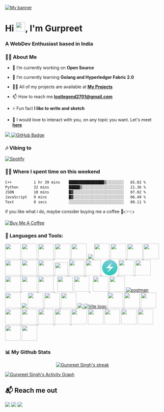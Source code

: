 <!-- <img align="center" alt="image" src="https://github.com/abhisheknaiidu/abhisheknaiidu/blob/master/code.gif?raw=true" width="500" height="320" style="border-radius: 100px" /> -->
<a href="https://gurpreetsingh.me/" target="_blank">![My banner](https://user-images.githubusercontent.com/75157493/160285675-502d8478-d045-4cb4-a1b3-cafddccb776e.png)</a>


<h1 align="left">Hi <img src="https://raw.githubusercontent.com/MartinHeinz/MartinHeinz/master/wave.gif" width="30px" height="30px"/>, I'm Gurpreet</h1>
<h3 align="left">A WebDev Enthusiast based in India</h3>


<!-- <a href="https://app.daily.dev/gurpreet_legend"><img align="right" src="https://api.daily.dev/devcards/316b95e8f8844d658917cbedee0a9567.png?r=y21" width="250" alt="Gurpreet Singh's Dev Card"/></a> -->
### 🙋‍♂️ About Me

- 🔭 I’m currently working on **Open Source**

- 🌱 I’m currently learning **Golang and Hyperledger Fabric 2.0**

- 👨‍💻 All of my projects are available at **[My Projects](https://github.com/gurpreet-legend/myProjects)**

- 📫 How to reach me **lostlegend2701@gmail.com**

- ⚡ Fun fact **I like to write and sketch**

- 🤝  I would love to interact with you, on any topic you want. Let's meet **[here](https://calendly.com/gurpreetsinghh/15min)**


<p align="left">
<a href="https://github.com/gurpreet-legend/github-profile-views-counter">
    <img src="https://komarev.com/ghpvc/?username=gurpreet-legend">
</a>
<a href="https://github.com/gurpreet-legend?tab=followers"><img src="https://img.shields.io/github/followers/gurpreet-legend?label=Followers&style=social" alt="GitHub Badge"></a>
</p>


### 🎶 Vibing to
[![Spotify](https://spotify-live.vercel.app/api/spotify)](https://open.spotify.com/artist/41MozSoPIsD1dJM0CLPjZF)

### 👨‍💻 Where I spent time on this weekend
<!--START_SECTION:waka-->

```text
C++          1 hr 39 mins    ████████████████▒░░░░░░░░   65.02 %
Python       32 mins         █████▒░░░░░░░░░░░░░░░░░░░   21.36 %
JSON         10 mins         █▓░░░░░░░░░░░░░░░░░░░░░░░   07.02 %
JavaScript   9 mins          █▓░░░░░░░░░░░░░░░░░░░░░░░   06.49 %
Text         0 secs          ░░░░░░░░░░░░░░░░░░░░░░░░░   00.11 %
```

<!--END_SECTION:waka-->

if you like what i do, maybe consider buying me a coffee 🥺👉👈

<a href="https://www.buymeacoffee.com/gurpreetsinghh" target="_blank"><img src="https://cdn.buymeacoffee.com/buttons/v2/default-yellow.png" alt="Buy Me A Coffee" width="150" ></a>

### 🚀 Languages and Tools:

<p align="left"> 
    <a href="https://reactjs.org/" target="_blank"> <img src="https://cdn.jsdelivr.net/gh/devicons/devicon/icons/react/react-original.svg" width="50px" height="50px"/> </a>
    <a href="https://redux.js.org/" target="_blank"> <img src="https://cdn.jsdelivr.net/gh/devicons/devicon/icons/redux/redux-original.svg" width="50px" height="50px"/> </a>
    <a href="https://nextjs.org/" target="_blank"> <img src="https://camo.githubusercontent.com/92ec9eb7eeab7db4f5919e3205918918c42e6772562afb4112a2909c1aaaa875/68747470733a2f2f6173736574732e76657263656c2e636f6d2f696d6167652f75706c6f61642f76313630373535343338352f7265706f7369746f726965732f6e6578742d6a732f6e6578742d6c6f676f2e706e67" width="50px" height="50px"/> </a>
    <a href="https://graphql.org/" target="_blank"> <img src="https://cdn.jsdelivr.net/gh/devicons/devicon/icons/graphql/graphql-plain.svg" width="50px" height="50px" /> </a>
    <a href="https://graphcms.com/" target="_blank"> <img src="https://avatars.githubusercontent.com/u/31031438?s=200&v=4" width="50px" height="50px"/> </a>
    <a href="https://apollographql.com/" target="_blank"> <img src="https://img.icons8.com/color/58/000000/apollo.png"/> </a>
    <a href="https://developer.mozilla.org/en-US/docs/Web/JavaScript" target="_blank"> <img src="https://cdn.jsdelivr.net/gh/devicons/devicon/icons/javascript/javascript-original.svg" width="50px" height="50px"/> </a> 
    <a href="https://go.dev/doc/" target="_blank"> <img src="https://cdn.jsdelivr.net/gh/devicons/devicon/icons/go/go-original.svg" width="50px" height="50px"/> </a>
     <a href="https://www.python.org/doc/" target="_blank"> <img src="https://cdn.jsdelivr.net/gh/devicons/devicon/icons/python/python-original.svg" width="50px" height="50px"/> </a>
    <a href="https://www.typescriptlang.org/" target="_blank"> <img src="https://cdn.jsdelivr.net/gh/devicons/devicon/icons/typescript/typescript-original.svg" width="50px" height="50px" /> </a> 
    <a href="https://www.w3.org/html/" target="_blank"> <img src="https://cdn.jsdelivr.net/gh/devicons/devicon/icons/html5/html5-original.svg" width="50px" height="50px"/> </a> 
    <a href="https://www.w3schools.com/css/" target="_blank"> <img src="https://cdn.jsdelivr.net/gh/devicons/devicon/icons/css3/css3-original.svg" width="50px" height="50px"/> </a> 
    <a href="https://threejs.org/" target="_blank"> <img src="https://aws1.discourse-cdn.com/standard17/uploads/threejs/optimized/2X/e/e4f86d2200d2d35c30f7b1494e96b9595ebc2751_2_496x500.png" width="50px" height="50px"/> </a>
    <a href="https://www.framer.com/motion/" target="_blank"> <img src="https://user-images.githubusercontent.com/22095598/123793419-f5528800-d8e1-11eb-8c5f-e2dad45a9c81.png" width="42px" height="42px"/> </a>
    <a href="https://sass-lang.com/" target="_blank"> <img src="https://cdn.jsdelivr.net/gh/devicons/devicon/icons/sass/sass-original.svg" width="50px" height="50px"/> </a> 
    <a href="https://mui.com/" target="_blank"> <img src="https://cdn.jsdelivr.net/gh/devicons/devicon/icons/materialui/materialui-original.svg" width="50px" height="50px" /> </a>
    <a href="https://chakra-ui.com/" target="_blank"> <img src="https://raw.githubusercontent.com/chakra-ui/chakra-ui/0f0c764465ee27178b94e026f6d6eafd9c23c09d/logo/logomark-colored.svg" width="50px" height="50px" rounded-corners/> </a>
    <a href="https://www.radix-ui.com/" target="_blank"> <img src="https://avatars.githubusercontent.com/u/75042455?s=200&v=4" width="50px" height="50px" /> </a>    
    <a href="https://tailwindcss.com/" target="_blank"> <img src="https://cdn.jsdelivr.net/gh/devicons/devicon/icons/tailwindcss/tailwindcss-plain.svg" width="50px" height="50px"/> </a>
    <a href="https://getbootstrap.com" target="_blank"> <img src="https://cdn.jsdelivr.net/gh/devicons/devicon/icons/bootstrap/bootstrap-plain.svg" width="50px" height="50px"/> </a>
    <a href="https://www.canva.com/" target="_blank"> <img src="https://cdn.jsdelivr.net/gh/devicons/devicon/icons/canva/canva-original.svg" width="50px" height="50px"/> </a>
    <a style="padding-right:8px;" href="https://nodejs.org" target="_blank"> <img src="https://cdn.jsdelivr.net/gh/devicons/devicon/icons/nodejs/nodejs-original.svg" width="50px" height="50px" /> </a> 
    <a href="https://www.npmjs.com/" target="_blank"><img src="https://cdn.jsdelivr.net/gh/devicons/devicon/icons/npm/npm-original-wordmark.svg" width="50px" height="50px"/></a>
    <a style="padding-right:8px;" href="https://www.mysql.com/" target="_blank"> <img src="https://cdn.jsdelivr.net/gh/devicons/devicon/icons/mysql/mysql-original.svg" width="50px" height="50px" /> </a>
    <a href="https://www.mongodb.com/" target="_blank"> <img src="https://cdn.jsdelivr.net/gh/devicons/devicon/icons/mongodb/mongodb-original-wordmark.svg" width="50px" height="50px"/> </a>
    <a href="https://www.postgresql.org/" target="_blank"> <img src="https://cdn.jsdelivr.net/gh/devicons/devicon/icons/postgresql/postgresql-original.svg" width="50px" height="50px"/> </a>
    <a href="https://postman.com" target="_blank"> <img src="https://www.vectorlogo.zone/logos/getpostman/getpostman-icon.svg" alt="postman" width="45" height="45"/> </a>   
    <a href="https://git-scm.com/" target="_blank"> <img src="https://cdn.jsdelivr.net/gh/devicons/devicon/icons/git/git-original.svg" width="50px" height="50px"/> </a> 
    <a href="https://github.com/" target="_blank"> <img src="https://img.icons8.com/nolan/64/github.png"/> </a>
    <a href="https://www.heroku.com/" target="_blank"> <img src="https://cdn.jsdelivr.net/gh/devicons/devicon/icons/heroku/heroku-original.svg" width="50px" height="50px" /> </a>
    <a href="https://www.netlify.com/" target="_blank"> <img src="https://cdn.freebiesupply.com/logos/large/2x/netlify-logo-png-transparent.png" width="50px" height="50px"/> </a>
    <a href="https://vercel.com/" target="_blank"> <img src="https://camo.githubusercontent.com/add2c9721e333f0043ac938f3dadbc26a282776e01b95b308fcaba5afaf74ae3/68747470733a2f2f6173736574732e76657263656c2e636f6d2f696d6167652f75706c6f61642f76313538383830353835382f7265706f7369746f726965732f76657263656c2f6c6f676f2e706e67" width="50px" height="50px"/> </a>
    <a href="https://www.w3schools.com/cpp/" target="_blank"> <img src="https://img.icons8.com/color/48/000000/c-plus-plus-logo.png"/> </a>
    <a href="https://vitejs.dev/" target="_blank"> <img width="50px" height="50px" src="https://vitejs.dev/logo.svg" alt="Vite logo"> </a>
    <a href="https://firebase.google.com/" target="_blank"> <img src="https://cdn.jsdelivr.net/gh/devicons/devicon/icons/firebase/firebase-plain.svg" width="50px" height="50px"/> </a>
    <a href="https://www.figma.com/" target="_blank"> <img src="https://cdn.jsdelivr.net/gh/devicons/devicon/icons/figma/figma-original.svg" width="50px" height="50px"/> </a>
    <a href="https://docusaurus.io/" target="_blank"> <img src="https://api.iconify.design/logos/docusaurus.svg" width="50px" height="50px" /> </a>
    <a href="https://docs.soliditylang.org/en/v0.8.11/"><img src="https://cdn.icon-icons.com/icons2/2107/PNG/512/file_type_solidity_icon_130156.png" width="50px" height="50px"/> </a>
    <a href="https://web3js.readthedocs.io/en/v1.7.0/"><img src="https://seeklogo.com/images/W/web3js-logo-62DEE79B50-seeklogo.com.png" width="50px" height="50px"/> </a>
    <a href="https://trufflesuite.com/ganache/"><img src="https://seeklogo.com/images/T/truffle-logo-2DC7EBABF2-seeklogo.com.png" width="50px" height="50px"/> </a>
    <a href="https://trufflesuite.com/"><img src="https://seeklogo.com/images/G/ganache-logo-1EB72084A8-seeklogo.com.png" width="50px" height="50px"/> </a>
    <a href="https://mochajs.org/"><img src="https://cdn.jsdelivr.net/gh/devicons/devicon/icons/mocha/mocha-plain.svg" width="50px" height="50px"/></a>
    <a href="https://www.chaijs.com/"><img src="https://cdn.icon-icons.com/icons2/2699/PNG/512/chaijs_logo_icon_168435.png" width="50px" height="50px"/></a>
    <a href="https://testing-library.com/docs/react-testing-library/intro/"><img src="https://testing-library.com/img/octopus-128x128.png" width="50px" height="50px"/></a>
    <a href="https://en.wikipedia.org/wiki/Markdown"><img src="https://img.icons8.com/officel/80/000000/markdown.png" width="50px" height="50px"/></a>
    <a href="https://github.com/facebook/jest"><img src="https://cdn.jsdelivr.net/gh/devicons/devicon/icons/jest/jest-plain.svg" width="50px" height="50px"/></a>
    <a href="https://www.docker.com/"><img src="https://cdn.jsdelivr.net/gh/devicons/devicon/icons/docker/docker-plain.svg" width="50px" height="50px"/></a>
    <a href="https://github.com/features/actions"><img src="https://avatars.githubusercontent.com/u/44036562?s=200&v=4" width="50px" height="50px"/></a>
    
    
    
    
    

    
    
</p>

### 📊 My Github Stats
<p align="center">
    <a href="https://github.com/SubhamRaoniar28/github-readme-streak-stats">
        <img title="🔥 Get streak stats for your profile at git.io/streak-stats" alt="Gurpreet Singh's streak" src="https://github-readme-streak-stats.herokuapp.com/?user=gurpreet-legend&theme=highcontrast&hide_border=true&background=0D1117"/>
    </a>
</p>

<a href="https://github.com/kailash360/github-readme-activity-graph"><img alt="Gurpreet Singh's Activity Graph" src="https://activity-graph.herokuapp.com/graph?username=gurpreet-legend&bg_color=0D1117&color=FF8539&line=FF8539&point=FFFFFF&hide_border=true" /></a>


<!--   <br/>
    <a href="https://github.com/gurpreet-legend/github-readme-stats"><img alt="Gurpreet Singh's github stats" src="https://github-readme-stats.vercel.app/api?username=gurpreet-legend&show_icons=true&count_private=true&theme=react&hide_border=true&bg_color=0D1117" /></a>
  <a href="https://github.com/gurpreet-legend/github-readme-stats"><img alt="Gurpreet Singh's Top Languages" src="https://github-readme-stats.vercel.app/api/top-langs/?username=SubhamRaoniar28&langs_count=8&count_private=true&layout=compact&theme=react&hide_border=true&bg_color=0D1117" /></a>
  <br/>
  <b>Note:</b> Top languages is only a metric of the languages my public code consists of and doesn't reflect experience or skill level.


<br/>
<br/>

<a href="https://github.com/gurpreet-legend/github-readme-activity-graph"><img alt="Gurpreet Singh's Activity Graph" src="https://activity-graph.herokuapp.com/graph?username=gurpreet-legend&bg_color=0D1117&color=5BCDEC&line=5BCDEC&point=FFFFFF&hide_border=true" /></a>

<br/> -->

## 📬 Reach me out
<p align="left">
<a href = "https://www.linkedin.com/in/gurpreet-singh-chopra/"><img src="https://img.icons8.com/fluent/48/000000/linkedin.png"/></a>
<a href = "https://twitter.com/Gurpreet_legend"><img src="https://img.icons8.com/fluent/48/000000/twitter.png"/></a>
<a href = "https://www.instagram.com/"><img src="https://img.icons8.com/fluent/48/000000/instagram-new.png"/></a>
</p>
